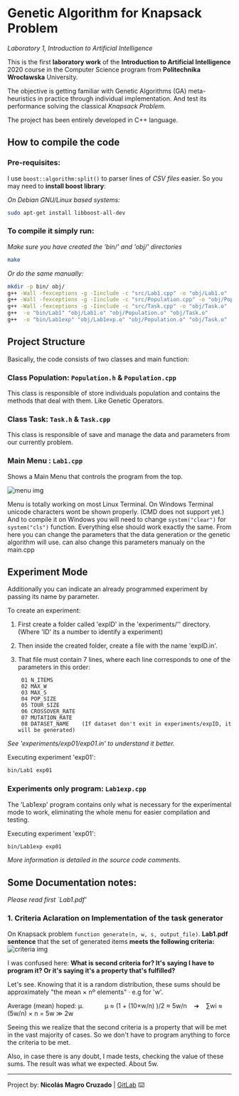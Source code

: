 <!-- THIS FILE IS ON MARKDOWN FORMAT. PLEASE READ IT ON GITLAB REPO: "https://gitlab.com/Nico_Chico/Genetic-Algorithm-for-Knapsack-Problem"
YOU CAN ALSO USE A PROPER .MD VISOR TO READ IT OR CONVERT TO PDF -->

# Genetic Algorithm for Knapsack Problem

*Laboratory 1, Introduction to Artificial Intelligence*

This is the first **laboratory work** of the **Introduction to Artificial Intelligence** 2020 course in the Computer Science program from **Politechnika Wrocławska** University.

The objective is getting familiar with Genetic Algorithms (GA) meta-heuristics in practice through individual implementation. And test its performance solving the classical *Knapsack Problem*. 

The project has been entirely developed in C++ language.

## How to compile the code

### Pre-requisites:
I use `boost::algorithm:split()` to parser lines of *CSV files* easier. So you may need to **install boost library**:

*On Debian GNU/Linux based systems:*

```bash
sudo apt-get install libboost-all-dev
```

### To compile it simply run:

*Make sure you have created the 'bin/' and 'obj/' directories*

```bash
make
```

*Or do the same manually:*

```bash
mkdir -p bin/ obj/
g++ -Wall -fexceptions -g -Iinclude -c "src/Lab1.cpp" -o "obj/Lab1.o"
g++ -Wall -fexceptions -g -Iinclude -c "src/Population.cpp" -o "obj/Population.o"
g++ -Wall -fexceptions -g -Iinclude -c "src/Task.cpp" -o "obj/Task.o"
g++  -o "bin/Lab1" "obj/Lab1.o" "obj/Population.o" "obj/Task.o"
g++  -o "bin/Lab1exp" "obj/Lab1exp.o" "obj/Population.o" "obj/Task.o"
```

## Project Structure
Basically, the code consists of two classes and main function:

### Class Population:   `Population.h` & `Population.cpp`
This class is responsible of store individuals population and contains the methods that deal with them. Like Genetic Operators.

### Class Task:         `Task.h` & `Task.cpp`
This class is responsible of save and manage the data and parameters from our currently problem.  

### Main Menu :       `Lab1.cpp`
Shows a Main Menu that controls the program from the top.

![menu img](https://gitlab.com/Nico_Chico/Genetic-Algorithm-for-Knapsack-Problem/-/raw/master/others/menu_screenshot_cut.png)

Menu is totally working on most Linux Terminal.
On Windows Terminal unicode characters wont be shown properly. (CMD does not support yet.) And to compile it on Windows you will need to change `system("clear")` for `system("cls")` function.  Everything else should work exactly the same.
From here you can change the parameters that the data generation or the genetic algorithm will use. can also change this parameters manualy on the main.cpp

## Experiment Mode
Additionally you can indicate an already programmed experiment by passing its name by parameter.

To create an experiment:
1. First create a folder called 'expID' in the 'experiments/'' directory.    (Where 'ID' its a number to identify a experiment)
2. Then inside the created folder, create a file with the name 'expID.in'. 
3. That file must contain 7 lines, where each line corresponds to one of the parameters in this order:
        
        01 N_ITEMS
        02 MAX_W
        03 MAX_S
        04 POP_SIZE
        05 TOUR_SIZE
        06 CROSSOVER_RATE
        07 MUTATION_RATE
        08 DATASET_NAME    (If dataset don't exit in experiments/expID, it will be generated)
        
   

*See 'experiments/exp01/exp01.in' to understand it better.*

Executing experiment 'exp01':
```bash
bin/Lab1 exp01
```
### Experiments only program:       `Lab1exp.cpp`

The 'Lab1exp' program contains only what is necessary for the experimental mode to work, eliminating the whole menu for easier compilation and testing.

Executing experiment 'exp01':
```bash
bin/Lab1exp exp01
```

*More information is detailed in the source code comments.*

## Some Documentation notes:

*Please read first `Lab1.pdf'*

### 1. Criteria Aclaration on Implementation of the task generator

On Knapsack problem `function generate(n, w, s, output_file)`.
**Lab1.pdf sentence** that the set of generated items **meets the following criteria:**
![criteria img](https://gitlab.com/Nico_Chico/Genetic-Algorithm-for-Knapsack-Problem/-/raw/master/others/generation_criteria.png)

I was confused here:
**What is second criteria for? It's saying I have to program it? Or it's saying it's a property that's fulfilled?**

Let's see. Knowing that it is a random distribution, these sums should be approximately "the mean × nº elements"
· e.g for 'w'.

Average (mean) hoped: μ.            μ ≈ (1 + (10×w/n) )/2 ≈ 5w/n    ➔    ∑wi ≈ (5w/n) × n = 5w ≫ 2w

Seeing this we realize that the second criteria is a property that will be met in the vast majority of cases. So we don't have to program anything to force the criteria to be met. 

Also, in case there is any doubt, I made tests, checking the value of these sums. The result was what we expected. About 5w.

<!--
## Testing our Genetic Algorithm 👨‍🔬️ ⚙️


### Analysis of tests 🔩


## Conclusiones 

Si resulta que en una iteración se selecciona el mismo padre demasiado para la nueva publación. (Ya sea por un tamaño de población escaso o por un tamaño de torneo muy grande) la descendencia(next population) se estanca y sus individuos son demasiado parecidos.

<

-->
---
 Project by: **Nicolás Magro Cruzado** | [GitLab](https://gitlab.com/Nico_Chico) ⌨️